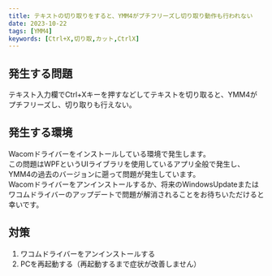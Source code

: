 ```yaml
---
title: テキストの切り取りをすると、YMM4がプチフリーズし切り取り動作も行われない
date: 2023-10-22
tags: [YMM4]
keywords: [Ctrl+X,切り取,カット,CtrlX]
---
```

## 発生する問題
テキスト入力欄でCtrl+Xキーを押すなどしてテキストを切り取ると、YMM4がプチフリーズし、切り取りも行えない。

## 発生する環境
Wacomドライバーをインストールしている環境で発生します。  
この問題はWPFというUIライブラリを使用しているアプリ全般で発生し、YMM4の過去のバージョンに遡って問題が発生しています。  
Wacomドライバーをアンインストールするか、将来のWindowsUpdateまたはワコムドライバーのアップデートで問題が解消されることをお待ちいただけると幸いです。

## 対策
1. ワコムドライバーをアンインストールする
1. PCを再起動する（再起動するまで症状が改善しません）